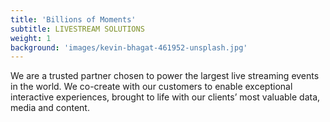 ```yaml
---
title: 'Billions of Moments'
subtitle: LIVESTREAM SOLUTIONS
weight: 1
background: 'images/kevin-bhagat-461952-unsplash.jpg'
---
```


We are a trusted partner chosen to power the largest live streaming events in the world. We co-create with our customers to enable exceptional interactive experiences, brought to life with our clients’ most valuable data, media and content.